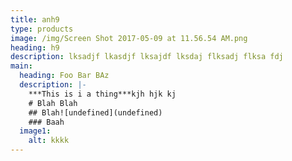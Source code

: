 ```yaml
---
title: anh9
type: products
image: /img/Screen Shot 2017-05-09 at 11.56.54 AM.png
heading: h9
description: lksadjf lkasdjf lksajdf lksdaj flksadj flksa fdj
main:
  heading: Foo Bar BAz
  description: |-
    ***This is i a thing***kjh hjk kj 
    # Blah Blah
    ## Blah![undefined](undefined)
    ### Baah
  image1:
    alt: kkkk
---
```

